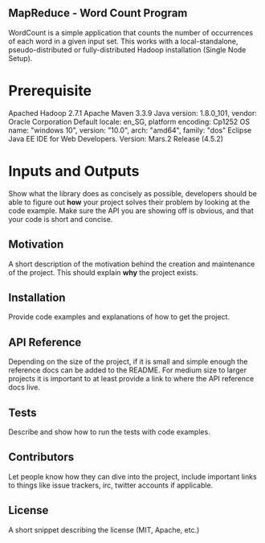 ## MapReduce - Word Count Program

WordCount is a simple application that counts the number of occurrences of each word in a given input set.
This works with a local-standalone, pseudo-distributed or fully-distributed Hadoop installation (Single Node Setup).

# Prerequisite
Apached Hadoop 2.7.1
Apache Maven 3.3.9 
Java version: 1.8.0_101, vendor: Oracle Corporation
Default locale: en_SG, platform encoding: Cp1252
OS name: "windows 10", version: "10.0", arch: "amd64", family: "dos"
Eclipse Java EE IDE for Web Developers. Version: Mars.2 Release (4.5.2)

# Inputs and Outputs

Show what the library does as concisely as possible, developers should be able to figure out **how** your project solves their problem by looking at the code example. Make sure the API you are showing off is obvious, and that your code is short and concise.

## Motivation

A short description of the motivation behind the creation and maintenance of the project. This should explain **why** the project exists.

## Installation

Provide code examples and explanations of how to get the project.

## API Reference

Depending on the size of the project, if it is small and simple enough the reference docs can be added to the README. For medium size to larger projects it is important to at least provide a link to where the API reference docs live.

## Tests

Describe and show how to run the tests with code examples.

## Contributors

Let people know how they can dive into the project, include important links to things like issue trackers, irc, twitter accounts if applicable.

## License

A short snippet describing the license (MIT, Apache, etc.)
